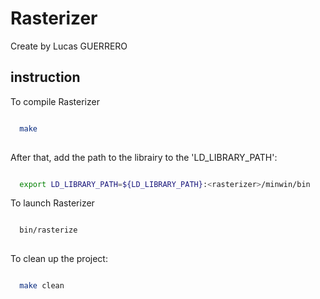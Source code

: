 # Rasterizer

Create by Lucas GUERRERO

## instruction

To compile Rasterizer

```sh

  make
  
```

After that, add the path to the librairy to the 'LD_LIBRARY_PATH':  

```sh

  export LD_LIBRARY_PATH=${LD_LIBRARY_PATH}:<rasterizer>/minwin/bin

```

To launch Rasterizer

```sh

  bin/rasterize
  
```


To clean up the project:

```sh

  make clean
  
```
